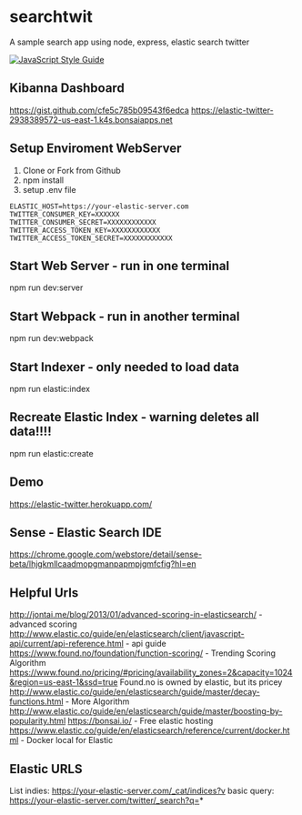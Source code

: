 # searchtwit
A sample search app using node, express, elastic search twitter

[![JavaScript Style Guide](https://img.shields.io/badge/code_style-standard-brightgreen.svg)](https://standardjs.com)

## Kibanna Dashboard
https://gist.github.com/cfe5c785b09543f6edca
https://elastic-twitter-2938389572-us-east-1.k4s.bonsaiapps.net

## Setup Enviroment WebServer
1. Clone or Fork from Github
1. npm install
1. setup .env file 
```
ELASTIC_HOST=https://your-elastic-server.com
TWITTER_CONSUMER_KEY=XXXXXX
TWITTER_CONSUMER_SECRET=XXXXXXXXXXXX
TWITTER_ACCESS_TOKEN_KEY=XXXXXXXXXXXX
TWITTER_ACCESS_TOKEN_SECRET=XXXXXXXXXXXX
```


## Start Web Server - run in one terminal
npm run dev:server

## Start Webpack - run in another terminal
npm run dev:webpack

## Start Indexer - only needed to load data
npm run elastic:index

## Recreate Elastic Index - warning deletes all data!!!!
npm run elastic:create

## Demo
https://elastic-twitter.herokuapp.com/

## Sense - Elastic Search IDE
https://chrome.google.com/webstore/detail/sense-beta/lhjgkmllcaadmopgmanpapmpjgmfcfig?hl=en

## Helpful Urls
http://jontai.me/blog/2013/01/advanced-scoring-in-elasticsearch/ - advanced scoring
http://www.elastic.co/guide/en/elasticsearch/client/javascript-api/current/api-reference.html - api guide
https://www.found.no/foundation/function-scoring/ - Trending Scoring Algorithm
https://www.found.no/pricing/#pricing/availability_zones=2&capacity=1024&region=us-east-1&ssd=true Found.no is owned by elastic, but its pricey
http://www.elastic.co/guide/en/elasticsearch/guide/master/decay-functions.html - More Algorithm
http://www.elastic.co/guide/en/elasticsearch/guide/master/boosting-by-popularity.html
https://bonsai.io/ - Free elastic hosting
https://www.elastic.co/guide/en/elasticsearch/reference/current/docker.html - Docker local for Elastic

## Elastic URLS
List indies: https://your-elastic-server.com/_cat/indices?v
basic query: https://your-elastic-server.com/twitter/_search?q=*